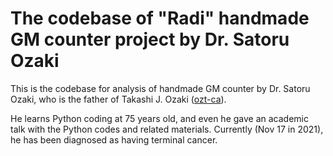 # The codebase of "Radi" handmade GM counter project by Dr. Satoru Ozaki

This is the codebase for analysis of handmade GM counter by Dr. Satoru Ozaki, who is the father of Takashi J. Ozaki ([ozt-ca](https://github.com/ozt-ca/)).

He learns Python coding at 75 years old, and even he gave an academic talk with the Python codes and related materials. Currently (Nov 17 in 2021), he has been diagnosed as having terminal cancer.
